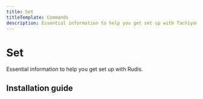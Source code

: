 ```yaml
---
title: Set
titleTemplate: Commands
description: Essential information to help you get set up with Tachiyomi.
---
```


# Set

Essential information to help you get set up with Rudis.

## Installation guide